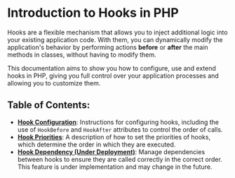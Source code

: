 # Introduction to Hooks in PHP

Hooks are a flexible mechanism that allows you to inject additional logic into your existing application code. With them, you can dynamically modify the application's behavior by performing actions **before** or **after** the main methods in classes, without having to modify them.

This documentation aims to show you how to configure, use and extend hooks in PHP, giving you full control over your application processes and allowing you to customize them.

## Table of Contents:

- **[Hook Configuration](hook-config.md)**: Instructions for configuring hooks, including the use of `HookBefore` and `HookAfter` attributes to control the order of calls.
- **[Hook Priorities](hooks-priorities.md)**: A description of how to set the priorities of hooks, which determine the order in which they are executed.
- **[Hook Dependency (Under Deployment)](hook-dependency.md)**: Manage dependencies between hooks to ensure they are called correctly in the correct order. This feature is under implementation and may change in the future.
